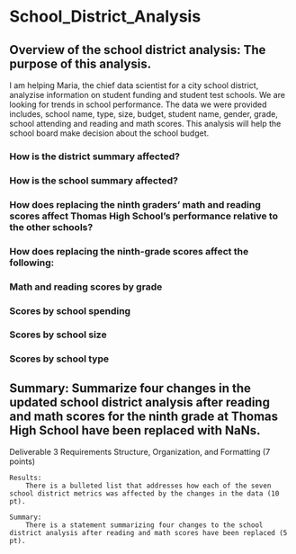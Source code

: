 # School_District_Analysis

## Overview of the school district analysis: The purpose of this analysis.

I am helping Maria, the chief data scientist for a city school district, analyzise information on student funding and student test schools. We are looking for trends in school performance. The data we were provided includes, school name, type, size, budget, student name, gender, grade, school attending and reading and math scores. This analysis will help the school board make decision about the school budget. 

### How is the district summary affected?
### How is the school summary affected?
### How does replacing the ninth graders’ math and reading scores affect Thomas High School’s performance relative to the other schools?
### How does replacing the ninth-grade scores affect the following:
### Math and reading scores by grade
### Scores by school spending
### Scores by school size
### Scores by school type

## Summary: Summarize four changes in the updated school district analysis after reading and math scores for the ninth grade at Thomas High School have been replaced with NaNs.

Deliverable 3 Requirements
Structure, Organization, and Formatting (7 points)



    Results:
        There is a bulleted list that addresses how each of the seven school district metrics was affected by the changes in the data (10 pt).

    Summary:
        There is a statement summarizing four changes to the school district analysis after reading and math scores have been replaced (5 pt).
